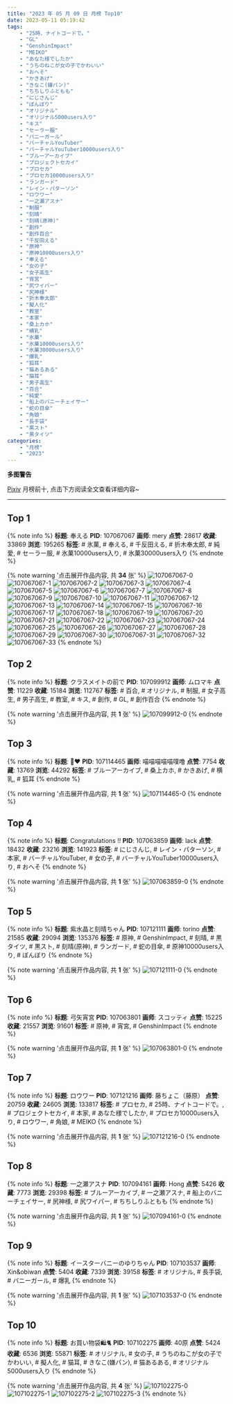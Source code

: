 ```yaml
---
title: "2023 年 05 月 09 日 月榜 Top10"
date: 2023-05-11 05:19:42
tags:
    - "25時、ナイトコードで。"
    - "GL"
    - "GenshinImpact"
    - "MEIKO"
    - "あなた様でしたか"
    - "うちのねこが女の子でかわいい"
    - "おへそ"
    - "かきあげ"
    - "きなこ(嫌パン)"
    - "ちちしりふともも"
    - "にじさんじ"
    - "ぼんぼり"
    - "オリジナル"
    - "オリジナル5000users入り"
    - "キス"
    - "セーラー服"
    - "バニーガール"
    - "バーチャルYouTuber"
    - "バーチャルYouTuber10000users入り"
    - "ブルーアーカイブ"
    - "プロジェクトセカイ"
    - "プロセカ"
    - "プロセカ10000users入り"
    - "ランガード"
    - "レイン・パターソン"
    - "ロウワー"
    - "一之瀬アスナ"
    - "制服"
    - "刻晴"
    - "刻晴(原神)"
    - "創作"
    - "創作百合"
    - "千反田える"
    - "原神"
    - "原神10000users入り"
    - "奉える"
    - "女の子"
    - "女子高生"
    - "宵宮"
    - "尻ワイパー"
    - "尻神様"
    - "折木奉太郎"
    - "擬人化"
    - "教室"
    - "本家"
    - "桑上カホ"
    - "横乳"
    - "氷菓"
    - "氷菓10000users入り"
    - "氷菓30000users入り"
    - "爆乳"
    - "狐耳"
    - "猫あるある"
    - "猫耳"
    - "男子高生"
    - "百合"
    - "純愛"
    - "船上のバニーチェイサー"
    - "蛇の目傘"
    - "角娘"
    - "長手袋"
    - "黒スト"
    - "黒タイツ"
categories:
    - "月榜"
    - "2023"
---
```


<i class="fa fa-triangle-exclamation"></i>**多图警告**<i class="fa fa-triangle-exclamation"></i>

[Pixiv](https://www.pixiv.net/) 月榜前十, 点击下方阅读全文查看详细内容~

<!-- more -->

---

## Top 1

{% note info %}
**标题**: 奉える
**PID**: 107067067 **画师**: mery
**点赞**: 28617 **收藏**: 33869 **浏览**: 195265
**标签**: # 氷菓, # 奉える, # 千反田える, # 折木奉太郎, # 純愛, # セーラー服, # 氷菓10000users入り, # 氷菓30000users入り
{% endnote %}

{% note warning '点击展开作品内容, 共 **34** 张' %}
![107067067-0](https://i.pixiv.re/img-original/img/2023/04/11/01/45/38/107067067_p0.png)
![107067067-1](https://i.pixiv.re/img-original/img/2023/04/11/01/45/38/107067067_p1.png)
![107067067-2](https://i.pixiv.re/img-original/img/2023/04/11/01/45/38/107067067_p2.png)
![107067067-3](https://i.pixiv.re/img-original/img/2023/04/11/01/45/38/107067067_p3.png)
![107067067-4](https://i.pixiv.re/img-original/img/2023/04/11/01/45/38/107067067_p4.png)
![107067067-5](https://i.pixiv.re/img-original/img/2023/04/11/01/45/38/107067067_p5.png)
![107067067-6](https://i.pixiv.re/img-original/img/2023/04/11/01/45/38/107067067_p6.png)
![107067067-7](https://i.pixiv.re/img-original/img/2023/04/11/01/45/38/107067067_p7.png)
![107067067-8](https://i.pixiv.re/img-original/img/2023/04/11/01/45/38/107067067_p8.png)
![107067067-9](https://i.pixiv.re/img-original/img/2023/04/11/01/45/38/107067067_p9.png)
![107067067-10](https://i.pixiv.re/img-original/img/2023/04/11/01/45/38/107067067_p10.png)
![107067067-11](https://i.pixiv.re/img-original/img/2023/04/11/01/45/38/107067067_p11.png)
![107067067-12](https://i.pixiv.re/img-original/img/2023/04/11/01/45/38/107067067_p12.png)
![107067067-13](https://i.pixiv.re/img-original/img/2023/04/11/01/45/38/107067067_p13.png)
![107067067-14](https://i.pixiv.re/img-original/img/2023/04/11/01/45/38/107067067_p14.png)
![107067067-15](https://i.pixiv.re/img-original/img/2023/04/11/01/45/38/107067067_p15.png)
![107067067-16](https://i.pixiv.re/img-original/img/2023/04/11/01/45/38/107067067_p16.png)
![107067067-17](https://i.pixiv.re/img-original/img/2023/04/11/01/45/38/107067067_p17.png)
![107067067-18](https://i.pixiv.re/img-original/img/2023/04/11/01/45/38/107067067_p18.png)
![107067067-19](https://i.pixiv.re/img-original/img/2023/04/11/01/45/38/107067067_p19.png)
![107067067-20](https://i.pixiv.re/img-original/img/2023/04/11/01/45/38/107067067_p20.png)
![107067067-21](https://i.pixiv.re/img-original/img/2023/04/11/01/45/38/107067067_p21.png)
![107067067-22](https://i.pixiv.re/img-original/img/2023/04/11/01/45/38/107067067_p22.png)
![107067067-23](https://i.pixiv.re/img-original/img/2023/04/11/01/45/38/107067067_p23.png)
![107067067-24](https://i.pixiv.re/img-original/img/2023/04/11/01/45/38/107067067_p24.png)
![107067067-25](https://i.pixiv.re/img-original/img/2023/04/11/01/45/38/107067067_p25.png)
![107067067-26](https://i.pixiv.re/img-original/img/2023/04/11/01/45/38/107067067_p26.png)
![107067067-27](https://i.pixiv.re/img-original/img/2023/04/11/01/45/38/107067067_p27.png)
![107067067-28](https://i.pixiv.re/img-original/img/2023/04/11/01/45/38/107067067_p28.png)
![107067067-29](https://i.pixiv.re/img-original/img/2023/04/11/01/45/38/107067067_p29.png)
![107067067-30](https://i.pixiv.re/img-original/img/2023/04/11/01/45/38/107067067_p30.png)
![107067067-31](https://i.pixiv.re/img-original/img/2023/04/11/01/45/38/107067067_p31.png)
![107067067-32](https://i.pixiv.re/img-original/img/2023/04/11/01/45/38/107067067_p32.png)
![107067067-33](https://i.pixiv.re/img-original/img/2023/04/11/01/45/38/107067067_p33.png)
{% endnote %}

## Top 2

{% note info %}
**标题**: クラスメイトの前で
**PID**: 107099912 **画师**: ムロマキ
**点赞**: 11229 **收藏**: 15184 **浏览**: 112767
**标签**: # 百合, # オリジナル, # 制服, # 女子高生, # 男子高生, # 教室, # キス, # 創作, # GL, # 創作百合
{% endnote %}

{% note warning '点击展开作品内容, 共 **1** 张' %}
![107099912-0](https://i.pixiv.re/img-original/img/2023/04/12/07/11/59/107099912_p0.jpg)
{% endnote %}

## Top 3

{% note info %}
**标题**: 🦊❤
**PID**: 107114465 **画师**: 喵喵喵喵喵噗噜
**点赞**: 7754 **收藏**: 13769 **浏览**: 44292
**标签**: # ブルーアーカイブ, # 桑上カホ, # かきあげ, # 横乳, # 狐耳
{% endnote %}

{% note warning '点击展开作品内容, 共 **1** 张' %}
![107114465-0](https://i.pixiv.re/img-original/img/2023/04/12/20/50/23/107114465_p0.jpg)
{% endnote %}

## Top 4

{% note info %}
**标题**: Congratulations !!
**PID**: 107063859 **画师**: lack
**点赞**: 18432 **收藏**: 23216 **浏览**: 141923
**标签**: # にじさんじ, # レイン・パターソン, # 本家, # バーチャルYouTuber, # 女の子, # バーチャルYouTuber10000users入り, # おへそ
{% endnote %}

{% note warning '点击展开作品内容, 共 **1** 张' %}
![107063859-0](https://i.pixiv.re/img-original/img/2023/04/11/00/00/59/107063859_p0.png)
{% endnote %}

## Top 5

{% note info %}
**标题**: 紫水晶と刻晴ちゃん
**PID**: 107121111 **画师**: torino
**点赞**: 21585 **收藏**: 29094 **浏览**: 135376
**标签**: # 原神, # GenshinImpact, # 刻晴, # 黒タイツ, # 黒スト, # 刻晴(原神), # ランガード, # 蛇の目傘, # 原神10000users入り, # ぼんぼり
{% endnote %}

{% note warning '点击展开作品内容, 共 **1** 张' %}
![107121111-0](https://i.pixiv.re/img-original/img/2023/04/13/00/00/37/107121111_p0.jpg)
{% endnote %}

## Top 6

{% note info %}
**标题**: 弓矢宵宮
**PID**: 107063801 **画师**: スコッティ
**点赞**: 15225 **收藏**: 21557 **浏览**: 91601
**标签**: # 原神, # 宵宮, # GenshinImpact
{% endnote %}

{% note warning '点击展开作品内容, 共 **1** 张' %}
![107063801-0](https://i.pixiv.re/img-original/img/2023/04/11/00/00/35/107063801_p0.jpg)
{% endnote %}

## Top 7

{% note info %}
**标题**: ロウワー
**PID**: 107121216 **画师**: 藤ちょこ（藤原）
**点赞**: 20759 **收藏**: 24605 **浏览**: 133817
**标签**: # プロセカ, # 25時、ナイトコードで。, # プロジェクトセカイ, # 本家, # あなた様でしたか, # プロセカ10000users入り, # ロウワー, # 角娘, # MEIKO
{% endnote %}

{% note warning '点击展开作品内容, 共 **1** 张' %}
![107121216-0](https://i.pixiv.re/img-original/img/2023/04/13/00/01/19/107121216_p0.png)
{% endnote %}

## Top 8

{% note info %}
**标题**: 一之瀬アスナ
**PID**: 107094161 **画师**: Hong
**点赞**: 5426 **收藏**: 7773 **浏览**: 29398
**标签**: # ブルーアーカイブ, # 一之瀬アスナ, # 船上のバニーチェイサー, # 尻神様, # 尻ワイパー, # ちちしりふともも
{% endnote %}

{% note warning '点击展开作品内容, 共 **1** 张' %}
![107094161-0](https://i.pixiv.re/img-original/img/2023/04/12/00/37/21/107094161_p0.jpg)
{% endnote %}

## Top 9

{% note info %}
**标题**: イースターバニーのゆりちゃん
**PID**: 107103537 **画师**: Xin&obiwan
**点赞**: 5404 **收藏**: 7339 **浏览**: 39158
**标签**: # オリジナル, # 長手袋, # バニーガール, # 爆乳
{% endnote %}

{% note warning '点击展开作品内容, 共 **1** 张' %}
![107103537-0](https://i.pixiv.re/img-original/img/2023/04/12/12/00/05/107103537_p0.jpg)
{% endnote %}

## Top 10

{% note info %}
**标题**: お買い物袋🛍️🐈
**PID**: 107102275 **画师**: 40原
**点赞**: 5424 **收藏**: 6536 **浏览**: 55871
**标签**: # オリジナル, # 女の子, # うちのねこが女の子でかわいい, # 擬人化, # 猫耳, # きなこ(嫌パン), # 猫あるある, # オリジナル5000users入り
{% endnote %}

{% note warning '点击展开作品内容, 共 **4** 张' %}
![107102275-0](https://i.pixiv.re/img-original/img/2023/04/12/10/30/01/107102275_p0.jpg)
![107102275-1](https://i.pixiv.re/img-original/img/2023/04/12/10/30/01/107102275_p1.jpg)
![107102275-2](https://i.pixiv.re/img-original/img/2023/04/12/10/30/01/107102275_p2.jpg)
![107102275-3](https://i.pixiv.re/img-original/img/2023/04/12/10/30/01/107102275_p3.jpg)
{% endnote %}
